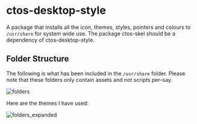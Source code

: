 # ctos-desktop-style
A package that installs all the icon, themes, styles, pointers and colours to `/usr/share` for system wide use. The package ctos-skel should be a dependency of ctos-desktop-style.

## Folder Structure

The following is what has been included in the `/usr/share` folder. Please note that these folders only contain assets and not scripts per-say.

![folders](https://github.com/Coopertronic/ctos-desktop-style/assets/17339716/be2f50c8-de1c-449d-bb9c-0829ff98afca)

Here are the themes I have used:

![folders_expanded](https://github.com/Coopertronic/ctos-desktop-style/assets/17339716/dcf8e8ea-a10b-4096-8c90-9be62e2d2e2c)
